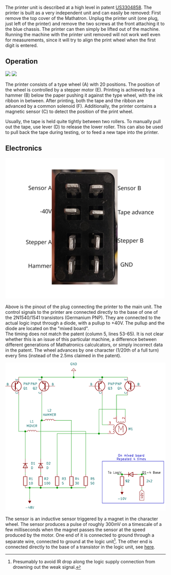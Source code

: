 The printer unit is described at a high level in patent [US3304858](./patents/US3304858-printer.pdf). The printer is
built as a very independent unit and can easily be removed: First remove the top cover of the Mathatron. Unplug the
printer unit (one plug, just left of the printer) and remove the two screws at the front attaching it to the blue
chassis. The printer can then simply be lifted out of the machine. Running the machine with the printer unit removed
will not work well even for measurements, since it will try to align the print wheel when the first digit is entered.

## Operation

<img src="./images/printer/front.jpg" width="500">

<img src="./images/printer/back.jpg" width="500">

The printer consists of a type wheel (A) with 20 positions. The position of the wheel is controlled by a stepper motor
(E). Printing is achieved by a hammer (B) below the paper pushing it against the type wheel, with the ink ribbon in
between. After printing, both the tape and the ribbon are advanced by a common solenoid (F). Additionally, the printer
contains a magnetic sensor (C) to detect the position of the print wheel.

Usually, the tape is held quite tightly between two rollers. To manually pull out the tape, use lever (D) to release
the lower roller. This can also be used to pull back the tape during testing, or to feed a new tape into the printer.

## Electronics

<img src="./images/printer/plug.jpg" width="500">

Above is the pinout of the plug connecting the printer to the main unit. The control signals to the printer are
connected directly to the base of one of the 2N1540/1541 transistors (Germanium PNP). They are connected to the actual
logic input through a diode, with a pullup to +40V. The pullup and the diode are located on the "mixed board".  
The timing does not match the patent (column 5, lines 53-65). It is not clear whether this is an issue of this
particular machine, a difference between different generations of Mathatronics calculcators, or simply incorrect data in
the patent. The wheel advances by one character (1/20th of a full turn) every 5ms (instead of the 2.5ms claimed in the
patent).

<img src="./images/printer/schematic.svg" width="700">

The sensor is an inductive sensor triggered by a magnet in the character wheel. The sensor produces a pulse of roughly
300mV on a timescale of a few milliseconds when the magnet passes the sensor at the speed produced by the motor. One end
of it is connected to ground through a separate wire, connected to ground at the logic unit[^1]. The other end is
connected directly to the base of a transistor in the logic unit, see [here](./printer-logic.md).

[^1]: Presumably to avoid IR drop along the logic supply connection from drowning out the weak signal.
